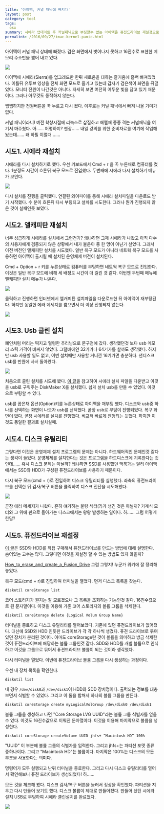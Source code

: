```yaml
---
title: '아이맥, 커널 패닉에 빠지다'
layout: post
category: tool
tags:
  osx
summary: 시에라 업데이트 후 커널패닉으로 부팅할수 없는 아이맥을 퓨전드라이브 재설정으로 복구했다.
permalink: /2016/09/27/imac-kernel-panic.html
---
```


아이맥이 커널 패닉 상태에 빠졌다. 검은 화면에서 벗어나지 못하고 16진수로 표현한 메모리 주소만을 뿜어 내고 있다.

![](/assets/imgs/2016/imac-kernel-panic-1.png)

아이맥에 시에라(Sierra)를 업그레드한 한뒤 새로움을 대하는 즐거움에 흠뻑 빠져있었다. 이틀뒤 유투브 영상을 전체 화면 모드로 즐기고 있는데 갑자기 검은색이 화면을 뒤덮었다. 모니터 전원이 나간것은 아니다. 자세히 보면 여전히 어두운 빛을 담고 있기 때문이다. 그러나 아무것도 동작하지 않는다.

찝찝하지만 전원버튼을 꾹 누르고 다시 켰다. 이후로는 커널 패닉에서 빠져 나올 기미가 없다.

커널 패닉이라니! 예전 학창시절에 리눅스로 삽질하고 헤멜때 종종 격는 커널패닉을 여기서 마주쳤다. 아...... 어떻하지? 젠장...... 내일 강의를 위한 준비자료를 여기에 작업해 놨는데...... 왜 하필 이럴때 ......


## 시도1. 시에라 재설치

시에라를 다시 설치하기로 했다. 우선 키보드에서 Cmd + r 을 꾹 누른채로 컴퓨터를 켰다. 1분정도 시간이 흐른뒤 복구 모드로 진입했다. 두번째에 시에라 다시 설치하기 메뉴가 보인다.

![](/assets/imgs/2016/imac-kernel-panic-2.png)

다시 설치를 진행을 클릭했다. 연결된 와이파이를 통해 시에라 설치파일을 다운로드 받기 시작했다. 수 분이 흐른뒤 다시 부팅되고 설치를 시도한다. 그러나 뭔가 진행되지 않은 것이 실패인듯 보였다.

## 시도2. 앨캐피탄 재설치

너무 성급하게 시에라를 설치해서 그런건가? 왜냐하면 그제 시에라가 나왔고 아직 다수의 사용자에게 검증되지 않은 상황에서 내가 불운아 중 한 명이 아닌가 싶었다. 그래서 이전 버전인 앨캐피탄 설치를 시도했다. 일반 복구 모드가 아니라 네트웍 복구 모드를 사용하면 아이맥이 출시될 때 설치된 운영체제 버전이 설치된다.

Cmd + Option + r 키를 누른상태로 컴퓨터를 부팅하면 네트웍 복구 모드로 진입한다. 이것은 일반 복구 모드에 비해 세 배정도 시간이 더 걸린 것 같다. 이번엔 두번째 메뉴에 엘캐피탄 설치 메뉴가 나온다.

![](/assets/imgs/2016/imac-kernel-panic-3.png)

클릭하고 진행하면 인터넷에서 엘캐피탄 설치파일을 다운로드한 뒤 아이맥이 재부팅된다. 하지만 동일한 에러 메세지를 뿜으면서 더 이상 진행되지 않는다.

![](/assets/imgs/2016/imac-kernel-panic-4.png)


## 시도3. Usb 클린 설치

폐인처럼 머리는 떡지고 헐렁한 추리닝으로 문구점에 갔다. 생각했던것 보다 usb 메모리 스틱 가격이 비싸지 않았다. 그럴바에얀 32기가나 64기가를 살까도 생각했다. 하지만 usb 사용할 일도 없고, 이번 설치때만 사용할 거니깐 16기가면 충분하다. 샌디스크 usb를 만원에 사서 돌아왔다.

![](/assets/imgs/2016/imac-kernel-panic-5.png)

처음으로 클린 설치를 시도해 봤다. [이 글](http://macnews.tistory.com/4937)을 참고하여 시에라 설치 파일을 다운받고 이것을 usb로 구워주는 DiskMaker X를 설치했다. 쉽게 설치 usb를 만들 수 있었다. 이것으로 부팅할 수 있다.

usb를 꼽은채 옵션(Option)키를 누른상태로 아이맥을 재부팅 했다. 디스크와 usb중 하나를 선택하는 화면이 나오자 usb를 선택했다. 곧장 usb로 부팅이 진행되었다. 복구 화면이 떴다. 곧장 시에라를 설치를 진행했다. 비교적 빠르게 진행되는 듯했다. 하지만 이것도 동일한 결과로 설치실패.

## 시도4. 디스크 유틸리티

그렇다면 이것은 운영체제 설치 프로그램의 문제는 아니다. 하드웨어적인 문제인것 같다는 생각이 들었다. 운영체제를 설치한다는 것은 프로그램을 하드디스크에 기록한다는 것인데...... 혹시 디스크 문제는 아닐까? 왜냐하면 SSD를 사용했던 맥북과는 달리 아이맥에서는 SSD와 HDD가 구성된 퓨전드라이브를 사용하기 때문이다.

다시 복구 모드(cmd + r)로 진입하여 디스크 유틸리티를 실행했다. 좌측의 퓨전드라이브를 선택한 뒤 검사/복구 버튼을 클릭하여 디스크 진단을 시도해봤다.

![](/assets/imgs/2016/imac-kernel-panic-6.png)

곧장 에러 메세지가 나왔다. 흔히 얘기하는 불량 섹터(?)가 생긴 것은 아닐까? 기계식 모터와 그 위에 핀으로 돌아가는 디스크에서는 왕왕 발생하는 일이다. 하...... 그럼 어떻게 한담?


## 시도5. 퓨전드라이브 재설정

[이 글](http://www.macworld.com/article/2014011/storage-drives/how-to-make-your-own-fusion-drive.html)은 SSD와 HDD를 직접 구매해서 퓨전드라이브를 만드는 방법에 대해 설명한다. 숨어있는 고수는 많다. 그렇다면 이것을 재설정 할 수 있는 방법도 있지 않을까?

[How_to_erase_and_create_a_Fusion_Drive](http://www.wurst-wasser.net/wiki/index.php/How_to_erase_and_create_a_Fusion_Drive) 그럼 그렇지! 누군가 위키에 잘 정리해 놓았다.

복구 모드(cmd + r)로 진입하여 터미널을 열었다. 먼저 디스크 목록을 찾는다.

```
diskutil coreStorage list
```

코어 스토리지가 뭔지는 잘 모르겠으나 그 목록을 조회하는 기능인것 같다. 16진수값으로 된 문자열이다. 이것을 이용해 기존 코어 스토리지의 볼륨 그룹을 삭제한다.

```
diskutil coreStorage delete {Logical Volum Group Name}
```

터미널을 종료하고 디스크 유틸리티를 열어보았다. 기존에 있던 퓨전드라이브가 없어졌다. 대신에 SSD와 HDD 인듯한 드라이브가 각 각 하나씩 생겼다. 퓨젼 드라이브로 묶여 있던 장치가 분리된 것이다. 아마도 coreStorage란 것이 볼륨을 의미하고 방금 삭제한 것이 퓨전드라이브에 해당하는 볼륨 그룹인것 같다. SDD와 HDD를 개별 볼륨으로 인식하고 이것을 그룹으로 묶어서 퓨젼드라이브 볼륨이 되는 것이라 생각했다.

다시 터미널을 열었다. 이번에 퓨젼드라이브 볼륨 그룹을 다시 생성하는 과정이다.

우선 내 장치 목록을 확인한다.

```
diskutil list
```

내 경우 `/dev/disk0`과 `/dev/disk1`이 HDD와 SDD 장치명이다. 출력되는 정보를 대충 보면서 식별할 수 있었다. 그리고 이 둘을 합쳐서 하나의 볼륨 그룹을 만든다.

```
diskutil coreStorage create myLogicalVolGroup /dev/disk0 /dev/disk1
```

볼륨 그룹을 생성하고 나면 "Core Storage LVG UUID"라는 볼륨 그룹 식별자를 얻을 수 있다. 이것도 16진수값으로 이뤄진 문자열이다. 이것을 이용해 마지막으로 볼륨을 생성한다.

```
diskutil coreStorage createVolume UUID jhfs+ “Macintosh HD” 100%
```

"UUID" 이 부분에 볼륨 그룹의 식별자를 입력한다. 그리고 jhfs+는 파티션 포맷 종류 중하나이다. 그리고 "Macintosh HD"는 볼륨이다. 마지막은 100%는 디스크의 모든 부분을 사용한다는 의미다.

명령어가 모두 실행되고 난뒤 터미널을 종료한다. 그리고 다시 디스크 유틸리티를 열어서 확인해보니 퓨젼 드라이브가 생성되었다! 하......

모든 것을 체크해 봤다. 디스크 검사/복구 버튼을 눌러서 정상을 확인했다. 파티션을 지우고 다시 만들어 보기도 했다. 디스크 볼륨이 제대로 만들어졌다. 만들어 놨던 시에라 설치 USB로 부팅하여 시에라 클린설치를 완료했다.

![](/assets/imgs/2016/imac-kernel-panic-7.png)
